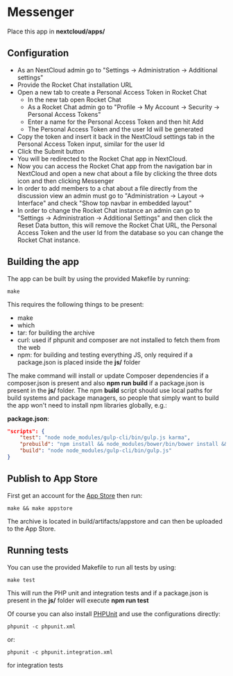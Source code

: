 # Messenger
Place this app in **nextcloud/apps/**

## Configuration
- As an NextCloud admin go to "Settings -> Administration -> Additional settings"
- Provide the Rocket Chat installation URL
- Open a new tab to create a Personal Access Token in Rocket Chat
    - In the new tab open Rocket Chat
    - As a Rocket Chat admin go to "Profile -> My Account -> Security -> Personal Access Tokens"
    - Enter a name for the Personal Access Token and then hit Add
    - The Personal Access Token and the user Id will be generated 
- Copy the token and insert it back in the NextCloud settings tab in the Personal Access Token input, similar for the user Id
- Click the Submit button
- You will be redirected to the Rocket Chat app in NextCloud.
- Now you can access the Rocket Chat app from the navigation bar in NextCloud and open a new chat about a file by clicking the three dots icon and then clicking Messenger
- In order to add members to a chat about a file directly from the discussion view an admin must go to "Administration -> Layout -> Interface" and check "Show top navbar in embedded layout"  
- In order to change the Rocket Chat instance an admin can go to "Settings -> Administration -> Additional Settings" and then click the Reset Data button, this will remove the Rocket Chat URL, the Personal Access Token and the user Id from the database so you can change the Rocket Chat instance.

## Building the app

The app can be built by using the provided Makefile by running:

    make

This requires the following things to be present:
* make
* which
* tar: for building the archive
* curl: used if phpunit and composer are not installed to fetch them from the web
* npm: for building and testing everything JS, only required if a package.json is placed inside the **js/** folder

The make command will install or update Composer dependencies if a composer.json is present and also **npm run build** if a package.json is present in the **js/** folder. The npm **build** script should use local paths for build systems and package managers, so people that simply want to build the app won't need to install npm libraries globally, e.g.:

**package.json**:
```json
"scripts": {
    "test": "node node_modules/gulp-cli/bin/gulp.js karma",
    "prebuild": "npm install && node_modules/bower/bin/bower install && node_modules/bower/bin/bower update",
    "build": "node node_modules/gulp-cli/bin/gulp.js"
}
```


## Publish to App Store

First get an account for the [App Store](http://apps.nextcloud.com/) then run:

    make && make appstore

The archive is located in build/artifacts/appstore and can then be uploaded to the App Store.

## Running tests
You can use the provided Makefile to run all tests by using:

    make test

This will run the PHP unit and integration tests and if a package.json is present in the **js/** folder will execute **npm run test**

Of course you can also install [PHPUnit](http://phpunit.de/getting-started.html) and use the configurations directly:

    phpunit -c phpunit.xml

or:

    phpunit -c phpunit.integration.xml

for integration tests
